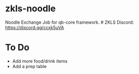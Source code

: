 # zkls-noodle
Noodle Exchange Job for qb-core framework. # ZKLS Discord: https://discord.gg/ccxk5uVA

# To Do 
- Add more food/drink items 
- Add a prep table 

